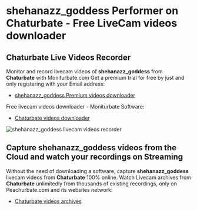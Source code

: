 # shehanazz_goddess Performer on Chaturbate - Free LiveCam videos downloader

## Chaturbate Live Videos Recorder

Monitor and record livecam videos of **shehanazz_goddess** from **Chaturbate** with Moniturbate.com
Get a premium trial for free by just and only registering with your Email address:
* [shehanazz_goddess Premium videos downloader](https://moniturbate.com/request-demo-licence-key.html)

Free livecam videos downloader - Moniturbate Software:
* [Chaturbate videos downloader](https://moniturbate.com/moniturbate-download-software.html)

![shehanazz_goddess livecam videos recorder](https://peachurnet.com/templates/moniturbate-software.png)


## Capture shehanazz_goddess videos from the Cloud and watch your recordings on Streaming

Without the need of downloading a software, capture **shehanazz_goddess** livecam videos from **Chaturbate** 100% online.
Watch Livecam archives from **Chaturbate** unlimitedly from thousands of existing recordings, only on Peachurbate.com and its websites network:
* [Chaturbate videos archives](https://peachurnet.com/)